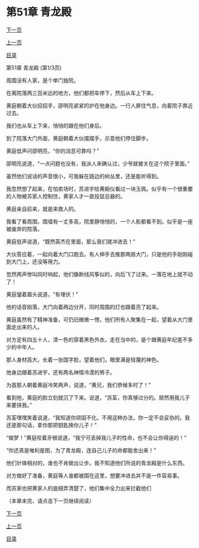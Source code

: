 <h1>第51章   青龙殿</h1>
            <div><p><a href="./0151_%E7%AC%AC51%E7%AB%A0_%E9%9D%92%E9%BE%99%E6%AE%BF.md">下一页</a></p><p><a href="./0149_%E7%AC%AC50%E7%AB%A0_%E7%81%AD%E9%97%A8.md">上一页</a></p><p><a href="../">目录</a></p></div>
            <div><p>第51章   青龙殿 (第1/3页)</p><p>周围没有人家，是个单门独院。</p><p>在离院落两三百米远的地方，他们都把车停下，然后从车上下来。</p><p>黄庭朝着大伙招招手，邵明亮紧紧的护在他身边。一行人屏住气息，向着院子靠近过去。</p><p>我们也从车上下来，悄悄的跟在他们身后。</p><p>到了院落大门外面，黄庭朝着大伙摆摆手，示意他们停住脚步。</p><p>黄庭低声问邵明亮，“你的消息可靠吗？”</p><p>邵明亮说道，“一点问题也没有，我派人来确认过，少爷就被关在这个院子里面。”</p><p>虽然他们说话的声音很小，可我躲在路边的树丛里，还是能听得到。</p><p>我忽然想了起来，在怕卖场时，苏进宇给黄婉仪看过一块玉佩。似乎有一个很重要的人物被苏家人控制住，黄家人才一直投鼠忌器的。</p><p>黄庭亲自前来，就是来救人的。</p><p>我看了看周围，围墙有一丈多高，院里静悄悄的，一个人影都看不到。似乎是一座被废弃的院落。</p><p>黄庭低声说道，“既然英杰在里面，那么我们就冲进去！”</p><p>大伙答应着，一起向着大门口跑去。有人伸手去推那两扇大门，只是他的手刚刚碰到大门上，还没等用力。</p><p>忽然两声惨叫同时响起，他们像断线风筝似的，向后飞了过来。一落在地上就不动了！</p><p>黄庭皱着眉头说道，“有埋伏！”</p><p>他的话音刚落，大门向着两边分开，同时周围的灯也跟着亮了起来。</p><p>黄庭虽然有了精神准备，可仍旧微微一愣。他们所有人聚集在一起，望着从大门里面走出来的人。</p><p>对方足有四五十人，清一色的穿着黑色外衣。走在当中的，是个跟黄庭年纪差不多少的中年人。</p><p>那人身材高大，长着一张国字脸，望着他们，眼里满是轻蔑的神色。</p><p>他身边跟着苏进宇，还有两名神情冷漠的男子。</p><p>为首那人朝着黄庭冷笑两声，说道，“黄兄，我们恭候多时了！”</p><p>看到他，黄庭的脸立刻就沉了下来。说道，“苏荃，你真够过分的。居然用我儿子来要挟我。”</p><p>苏荃嘿嘿笑着说道，“我知道你顽固不化。不用这种办法，你一定不会妥协的。我还是那句话，拿你那把钥匙换你儿子！”</p><p>“做梦！”黄庭咬着牙根说道，“我宁可丢掉我儿子的性命，也不会让你得逞的！”</p><p>“你还真是唯利是图，为了青龙殿，连自己儿子的命都能舍出来！”</p><p>他们针锋相对的，谁也不肯做出让步。我不知道他们所说的青龙殿是什么东西。</p><p>对方做好了准备，黄庭等人谁都被围在这里，想要冲进去并不是一件容易事。</p><p>而苏家也把黄家人的底细弄清楚了，他们集中全力出来拦截他们</p><p>（本章未完，请点击下一页继续阅读）</p></div>
            <div><p><a href="./0151_%E7%AC%AC51%E7%AB%A0_%E9%9D%92%E9%BE%99%E6%AE%BF.md">下一页</a></p><p><a href="./0149_%E7%AC%AC50%E7%AB%A0_%E7%81%AD%E9%97%A8.md">上一页</a></p><p><a href="../">目录</a></p></div>